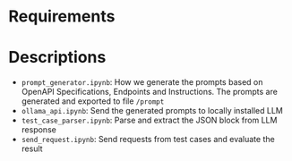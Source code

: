 # Requirements

# Descriptions
* `prompt_generator.ipynb`: How we generate the prompts based on OpenAPI Specifications, Endpoints and Instructions. The prompts are generated and exported to file `/prompt`
* `ollama_api.ipynb`: Send the generated prompts to locally installed LLM
* `test_case_parser.ipynb`: Parse and extract the JSON block from LLM response
* `send_request.ipynb`: Send requests from test cases and evaluate the result